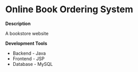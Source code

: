# Online Book Ordering System 

**Description**

A bookstore website 

**Development Tools**

- Backend - Java 
- Frontend - JSP 
- Database - MySQL
